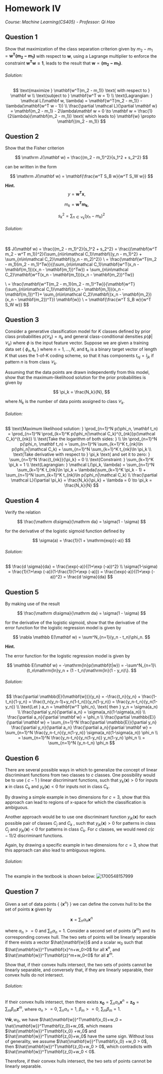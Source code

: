 # Homework Ⅳ

*Course: Machine Learning(CS405) - Professor: Qi Hao*

## Question 1

Show that maximization of the class separation criterion given by $m_2 - m_1 = \mathbf{w^T(m_2 - m_1)}$ with respect to $\mathbf w$, using a Lagrange multiplier to enforce the constraint $\mathbf{w^T w = 1}$, leads to the result that $\mathbf w \propto \mathbf{(m_2 - m_1)}$.

###### Solution:
$$
\text{maximize } \mathbf{w^T(m_2 - m_1)} \text{ with respect to } \mathbf w
\\
\text{subject to } \mathbf{w^T w = 1}
\\
\text{Lagrangian: } \mathcal L(\mathbf w, \lambda) = \mathbf{w^T(m_2 - m_1)} - \lambda(\mathbf{w^T w - 1})
\\
\frac{\partial \mathcal L}{\partial \mathbf w} = \mathbf{m_2 - m_1} - 2\lambda\mathbf w = 0 \to \mathbf w = \frac{1}{2\lambda}(\mathbf{m_2 - m_1}) \text{ which leads to} \mathbf{w} \propto \mathbf{(m_2 - m_1)}
$$

## Question 2

Show that the Fisher criterion

$$
\mathrm J(\mathbf w) = \frac{(m_2 - m_1)^2}{s_1^2 + s_2^2}
$$

can be written in the form

$$
\mathrm J(\mathbf w) = \mathbf{\frac{w^T S_B w}{w^T S_W w}}
$$

**Hint.**
$$
y = \mathbf{w^T x},\qquad
$$

$$
m_k = \mathbf{w^T m_k},\qquad
$$

$$
s_k^2 = \sum_{n\in\mathcal C_k}(y_n - m_k)^2
$$

###### Solution:

​	
$$
J(\mathbf w) = \frac{(m_2 - m_1)^2}{s_1^2 + s_2^2} = \frac{(\mathbf{w^T m_2 - w^T m_1})^2}{\sum_{n\in\mathcal C_1}\mathbf{(y_n - m_1)^2} + \sum_{n\in\mathcal C_2}\mathbf{(y_n - m_2)^2}} 
\\ = \frac{\mathbf{w^T(m_2 - m_1)(m_2 - m_1)^Tw}}{(\sum_{n\in\mathcal C_1}\mathbf{w^T(x_n - \mathbf{m_1})(x_n - \mathbf{m_1})^Tw}) + \sum_{n\in\mathcal C_2}\mathbf{w^T(x_n - \mathbf{m_1})(x_n - \mathbf{m_2})^Tw}}

\\ = \frac{\mathbf{w^T(m_2 - m_1)(m_2 - m_1)^Tw}}{\mathbf{w^T}(\sum_{n\in\mathcal C_1}\mathbf{(x_n - \mathbf{m_1})(x_n - \mathbf{m_1})^T}+ \sum_{n\in\mathcal C_2}\mathbf{(x_n - \mathbf{m_2})(x_n - \mathbf{m_2})^T}) \mathbf{w}}
\\ = \mathbf{\frac{w^T S_B w}{w^T S_W w}}
$$


## Question 3

Consider a generative classification model for $K$ classes defined by prior class probabilities $p(\mathcal C_k) = \pi_k$ and general class-conditional densities $p(\phi|\mathcal C_k)$ where $\phi$ is the input feature vector. Suppose we are given a training data set \{ $\phi_n, \mathbf t_n$ \} where $n = 1, ..., N$, and $\mathbf t_n$ is a binary target vector of length $K$ that uses the 1-of-K coding scheme, so that it has components $t_{nj} = I_{jk}$ if pattern $n$ is from class $\mathcal C_k$.

Assuming that the data points are drawn independently from this model, show that the maximum-likelihood solution for the prior probabilities is given by

$$
\pi_k = \frac{N_k}{N},
$$

where $N_k$ is the number of data points assigned to class $\mathcal C_k$.

###### Solution:
$$
\text{Maximum likelihood solution: } \prod_{n=1}^N p(\phi_n, \mathbf t_n) = \prod_{n=1}^N \prod_{k=1}^K p(\phi_n|\mathcal C_k)^{t_{nk}}p(\mathcal C_k)^{t_{nk}}
\\
\text{Take the logarithm of both sides: } 
\\ \ln \prod_{n=1}^N p(\phi_n, \mathbf t_n) = \sum_{n=1}^N \sum_{k=1}^K t_{nk}\ln p(\phi_n|\mathcal C_k) + \sum_{n=1}^N \sum_{k=1}^K t_{nk}\ln \pi_k
\\
\text{Take derivative with respect to } \pi_k \text{ and set it to zero: } \sum_{n=1}^N \frac{t_{nk}}{\pi_k} = 0
\\ \text{Constraint: } \sum_{k=1}^K \pi_k = 1
\\ \text{Lagrangian: } \mathcal L(\pi_k, \lambda) = \sum_{n=1}^N \sum_{k=1}^K t_{nk}\ln \pi_k + \lambda(\sum_{k=1}^K \pi_k - 1) + \sum_{n=1}^N \sum_{k=1}^K t_{nk}\ln p(\phi_n|\mathcal C_k)
\\
\frac{\partial \mathcal L}{\partial \pi_k} = \frac{N_k}{\pi_k} + \lambda = 0 \to \pi_k = \frac{N_k}{N}
$$


## Question 4

Verify the relation

$$
\frac{\mathrm d\sigma}{\mathrm da} = \sigma(1 - \sigma)
$$

for the derivative of the logistic sigmoid function defined by

$$
\sigma(a) = \frac{1}{1 + \mathrm{exp}(-a)}
$$

###### Solution:
$$
\frac{d \sigma}{da} = \frac{\exp(-a)}{(1+\exp (-a))^2}
\\
\sigma(1-\sigma) = \frac{1}{1+\exp (-a)}(1-\frac{1}{1+\exp (-a)}) = \frac{\exp(-a)}{(1+\exp (-a))^2} = \frac{d \sigma}{da}
$$

## Question 5

By making use of the result

$$
\frac{\mathrm d\sigma}{\mathrm da} = \sigma(1 - \sigma)
$$

for the derivative of the logistic sigmoid, show that the derivative of the error function for the logistic regression model is given by

$$
\nabla \mathbb E(\mathbf w) = \sum^N_{n=1}(y_n - t_n)\phi_n.
$$

**Hint.**

The error function for the logistic regression model is given by

$$
\mathbb E(\mathbf w) = -\mathrm{ln}p(\mathbf{t|w}) = -\sum^N_{n=1}\{t_n\mathrm{ln}y_n + (1 - t_n)\mathrm{ln}(1 - y_n)\}.
$$

###### Solution:
$$
\frac{\partial \mathbb{E}(\mathbf{w})}{y_n} = -\frac{t_n}{y_n} + \frac{1-t_n}{1-y_n} = \frac{t_n(y_n-1)+y_n(1-t_n)}{y_n(1-y_n)} = \frac{y_n-t_n}{y_n(1-y_n)}
\\
\text{Let } a_n = \mathbf{w^T \phi_n}, \text{ then } y_n = \sigma(a_n)
\\ 
\frac{\partial y_n}{\partial a_n} = \sigma(a_n)(1-\sigma(a_n))
\\
\frac{\partial a_n}{\partial \mathbf w} = \phi_n
\\
\frac{\partial \mathbb{E}}{\partial \mathbf w} = \sum_{n=1}^N \frac{\partial \mathbb{E}}{\partial y_n} \frac{\partial y_n}{\partial a_n} \frac{\partial a_n}{\partial \mathbf w} = \sum_{n=1}^N \frac{y_n-t_n}{y_n(1-y_n)} \sigma(a_n)(1-\sigma(a_n)) \phi_n 
\\ = \sum_{n=1}^N \frac{y_n-t_n}{y_n(1-y_n)} y_n(1-y_n) \phi_n
\\ = \sum_{n=1}^N (y_n-t_n) \phi_n
$$

## Question 6

There are several possible ways in which to generalize the concept of linear discriminant functions from two classes to $c$ classes. One possibility would be to use ( $c-1$ ) linear discriminant functions, such that $y_k(\mathbf x )>0$ for inputs $\mathbf{x}$ in class $C_k$ and $y_k(\mathbf{x})<0$ for inputs not in class $C_k$.

By drawing a simple example in two dimensions for $c = 3$, show that this approach can lead to regions of x-space for which the classification is ambiguous.

Another approach would be to use one discriminant function $y_{jk}(\mathbf{x})$ for each possible pair of classes $C_j$ and $C_k$ , such that $y_{jk}(\mathbf{x})>0$ for patterns in class $C_j$ and $y_{jk}(\mathbf{x})<0$ for patterns in class $C_k$. For $c$ classes, we would need $c(c-1)/2$ discriminant functions.

Again, by drawing a specific example in two dimensions for $c = 3$, show that this approach can also lead to ambiguous regions.

###### Solution:
The example in the textbook is shown below:
![1700548157999](image/HW4/1700548157999.png)

## Question 7

Given a set of data points { $\{\mathbf{x}^n\}$ } we can define the convex hull to be the set of points $\mathbf{x}$ given by

$$
\mathbf{x} = \sum_n\alpha_n\mathbf{x}^n
$$

where $\alpha_n>=0$ and $\sum_n\alpha_n=1$. Consider a second set of points $\{\mathbf{z}^m\}$ and its corresponding convex hull. The two sets of points will be linearly separable if there exists a vector $\hat{\mathbf{w}}$ and a scalar $w_0$ such that $\hat{\mathbf{w}}^T\mathbf{x}^n+w_0>0$ for all $\mathbf{x}^n$, and $\hat{\mathbf{w}}^T\mathbf{z}^m+w_0<0$ for all $\mathbf{z}^m$.

Show that, if their convex hulls intersect, the two sets of points cannot be linearly separable, and conversely that, if they are linearly separable, their convex hulls do not intersect.

###### Solution:
If their convex hulls intersect, then there exists $\mathbf{x_0} = \sum_n\alpha_n\mathbf{x}^n = \mathbf{z_0} = \sum_m\beta_m\mathbf{z}^m$, where $\alpha_n>=0$, $\sum_n\alpha_n=1$, $\beta_m>=0$, $\sum_m\beta_m=1$. 

$\forall \mathbf{\hat w}, w_0$, we have $\hat{\mathbf{w}}^T\mathbf{x_0}+w_0 = \hat{\mathbf{w}}^T\mathbf{z_0}+w_0$, which means $\hat{\mathbf{w}}^T\mathbf{x_0} +w_0$ and $\hat{\mathbf{w}}^T\mathbf{z_0}+w_0$ have the same sign. Without loss of generality, we assume $\hat{\mathbf{w}}^T\mathbf{x_0} +w_0 > 0$, then $\hat{\mathbf{w}}^T\mathbf{z_0}+w_0 > 0$, which contradicts with $\hat{\mathbf{w}}^T\mathbf{z_0}+w_0 < 0$.

Therefore, if their convex hulls intersect, the two sets of points cannot be linearly separable.
